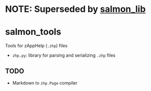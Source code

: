 # NOTE: Superseded by [salmon_lib](https://github.com/alisww/salmon_lib)

# salmon_tools
Tools for zAppHelp (`.zhp`) files

* `zhp.py`: library for parsing and serializing `.zhp` files

## TODO
* Markdown to `zhp.Page` compiler
